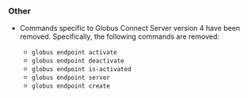 ### Other

* Commands specific to Globus Connect Server version 4 have been removed.
  Specifically, the following commands are removed:

  * `globus endpoint activate`
  * `globus endpoint deactivate`
  * `globus endpoint is-activated`
  * `globus endpoint server`
  * `globus endpoint create`
